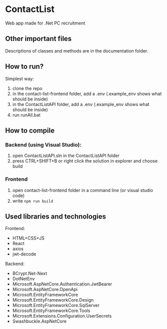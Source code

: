 # ContactList
Web app made for .Net PC recruitment

## Other important files
Descriptions of classes and methods are in the documentation folder.

## How to run?
Simplest way:
1. clone the repo
2. in the contact-list-frontend folder, add a .env (.example_env shows what should be inside)
3. in the ContactListAPI folder, add a .env (.example_env shows what should be inside)
4. run runAll.bat


## How to compile
### Backend (using Visual Studio):
1. open ContactListAPI.sln in the ContactListAPI folder
2. press CTRL+SHIFT+B or right click the solution in explorer and choose build

### Frontend
1. open contact-list-frontend folder in a command line (or visual studio code)
2. write ```npm run build``` 




## Used libraries and technologies
Frontend:
- HTML+CSS+JS
- React
- axios
- jwt-decode

Backend:
- BCrypt.Net-Next
- DotNetEnv
- Microsoft.AspNetCore.Authentication.JwtBearer
- Microsoft.AspNetCore.OpenApi
- Microsoft.EntityFrameworkCore
- Microsoft.EntityFrameworkCore.Design
- Microsoft.EntityFrameworkCore.SqlServer
- Microsoft.EntityFrameworkCore.Tools
- Microsoft.Extensions.Configuration.UserSecrets
- Swashbuckle.AspNetCore 
